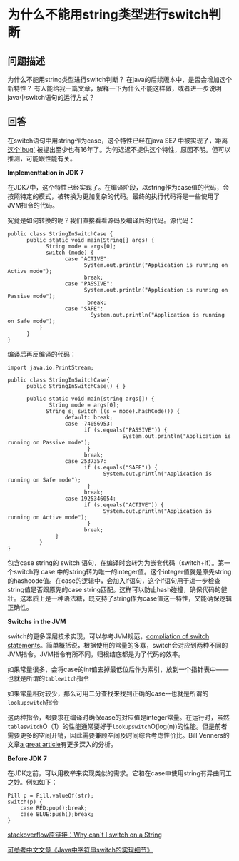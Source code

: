 # 为什么不能用string类型进行switch判断

## 问题描述
为什么不能用string类型进行switch判断？
在java的后续版本中，是否会增加这个新特性？
有人能给我一篇文章，解释一下为什么不能这样做，或者进一步说明java中switch语句的运行方式？

## 回答
在switch语句中用string作为case，这个特性已经在java SE7 中被实现了，距离 [这个'bug'](http://bugs.sun.com/bugdatabase/view_bug.do?bug_id=1223179) 被提出至少也有16年了。为何迟迟不提供这个特性，原因不明。但可以推测，可能跟性能有关。

**Implementtation in JDK 7**

在JDK7中，这个特性已经实现了。在编译阶段，以string作为case值的代码，会按照特定的模式，被转换为更加复杂的代码。最终的执行代码将是一些使用了JVM指令的代码。

究竟是如何转换的呢？我们直接看看源码及编译后的代码。源代码：
```
public class StringInSwitchCase { 
      public static void main(String[] args) { 
            String mode = args[0]; 
            switch (mode) { 
                  case "ACTIVE": 
                        System.out.println("Application is running on Active mode"); 
                        break; 
                  case "PASSIVE":
                        System.out.println("Application is running on Passive mode"); 
                         break; 
                  case "SAFE": 
                          System.out.println("Application is running on Safe mode"); 
          } 
      } 
}
```
编译后再反编译的代码：
```
import java.io.PrintStream; 

public class StringInSwitchCase{ 
      public StringInSwitchCase() { } 

      public static void main(string args[]) { 
             String mode = args[0]; 
            String s; switch ((s = mode).hashCode()) { 
                  default: break; 
                  case -74056953: 
                        if (s.equals("PASSIVE")) { 
                                    System.out.println("Application is running on Passive mode"); 
                         } 
                        break; 
                  case 2537357: 
                        if (s.equals("SAFE")) { 
                              System.out.println("Application is running on Safe mode"); 
                         } 
                        break; 
                  case 1925346054: 
                        if (s.equals("ACTIVE")) { 
                              System.out.println("Application is running on Active mode"); 
                         } 
                        break; 
               } 
          } 
}
```

包含case string的 switch 语句，在编译时会转为为嵌套代码（switch+if）。第一个switch将 case 中的string转为唯一的integer值。这个integer值就是原先string的hashcode值。在case的逻辑中，会加入if语句，这个if语句用于进一步检查string值是否跟原先的case string匹配。这样可以防止hash碰撞，确保代码的健壮。这本质上是一种语法糖，既支持了string作为case值这一特性，又能确保逻辑正确性。

**Switchs in the JVM**

switch的更多深层技术实现，可以参考JVM规范，[compliation of switch statements](http://docs.oracle.com/javase/specs/jvms/se7/html/jvms-3.html#jvms-3.10)。简单概括说，根据使用的常量的多寡，switch会对应到两种不同的JVM指令。JVM指令有所不同，归根结底都是为了代码的效率。

如果常量很多，会将case的int值去掉最低位后作为索引，放到一个指针表中——也就是所谓的`tablewitch`指令

如果常量相对较少，那么可用二分查找来找到正确的case--也就是所谓的`lookupswitch`指令

这两种指令，都要求在编译时确保case的对应值是integer常量。在运行时，虽然`tableswitch`O（1）的性能通常要好于`lookupswitch`O(log(n))的性能。但是前者需要更多的空间开销，因此需要兼顾空间及时间综合考虑性价比。Bill Venners的文章[a great article](http://www.artima.com/underthehood/flowP.html)有更多深入的分析。

**Before JDK 7**

在JDK之前，可以用枚举来实现类似的需求。它和在case中使用string有异曲同工之妙。例如如下：
```
Pill p = Pill.valueOf(str);
switch(p) {
    case RED:pop();break;
    case BLUE:push();break;
}
```

[stackoverflow原链接：Why can`t I switch on a String](http://stackoverflow.com/questions/338206/why-cant-i-switch-on-a-string)

[可参考中文文章《Java中字符串switch的实现细节》](http://www.deepinmind.com/java/2014/05/08/how-string-in-switch-works-in-java-7.html)





